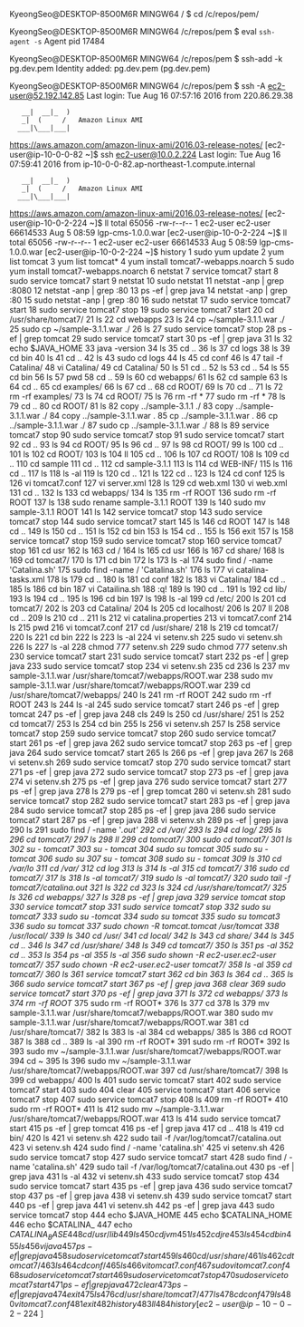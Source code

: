 
KyeongSeo@DESKTOP-85O0M6R MINGW64 /
$ cd /c/repos/pem/

KyeongSeo@DESKTOP-85O0M6R MINGW64 /c/repos/pem
$ eval `ssh-agent -s`
Agent pid 17484

KyeongSeo@DESKTOP-85O0M6R MINGW64 /c/repos/pem
$ ssh-add -k pg.dev.pem
Identity added: pg.dev.pem (pg.dev.pem)

KyeongSeo@DESKTOP-85O0M6R MINGW64 /c/repos/pem
$ ssh -A ec2-user@52.192.142.85
Last login: Tue Aug 16 07:57:16 2016 from 220.86.29.38

       __|  __|_  )
       _|  (     /   Amazon Linux AMI
      ___|\___|___|

https://aws.amazon.com/amazon-linux-ami/2016.03-release-notes/
[ec2-user@ip-10-0-0-82 ~]$ ssh ec2-user@10.0.2.224
Last login: Tue Aug 16 07:59:41 2016 from ip-10-0-0-82.ap-northeast-1.compute.internal

       __|  __|_  )
       _|  (     /   Amazon Linux AMI
      ___|\___|___|

https://aws.amazon.com/amazon-linux-ami/2016.03-release-notes/
[ec2-user@ip-10-0-2-224 ~]$ ll
total 65056
-rw-r--r-- 1 ec2-user ec2-user 66614533 Aug  5 08:59 lgp-cms-1.0.0.war
[ec2-user@ip-10-0-2-224 ~]$ ll
total 65056
-rw-r--r-- 1 ec2-user ec2-user 66614533 Aug  5 08:59 lgp-cms-1.0.0.war
[ec2-user@ip-10-0-2-224 ~]$ history
    1  sudo yum update
    2  yum list tomcat
    3  yum list tomcat*
    4  yum install tomcat7-webapps.noarch
    5  sudo yum install tomcat7-webapps.noarch
    6  netstat
    7  service tomcat7 start
    8  sudo service tomcat7 start
    9  netstat
   10  sudo netstat
   11  netstat -anp | grep :8080
   12  netstat -anp | grep :80
   13  ps -ef | grep java
   14  netstat -anp | grep :80
   15  sudo netstat -anp | grep :80
   16  sudo netstat
   17  sudo service tomcat7 start
   18  sudo service tomcat7 stop
   19  sudo service tomcat7 start
   20  cd /usr/share/tomcat7/
   21  ls
   22  cd webapps
   23  ls
   24  cp ~/sample-3.1.1.war ./
   25  sudo cp ~/sample-3.1.1.war ./
   26  ls
   27  sudo service tomcat7 stop
   28  ps -ef | grep tomcat
   29  sudo service tomcat7 start
   30  ps -ef | grep java
   31  ls
   32  echo $JAVA_HOME
   33  java -version
   34  ls
   35  cd ..
   36  ls
   37  cd logs
   38  ls
   39  cd bin
   40  ls
   41  cd ..
   42  ls
   43  sudo cd logs
   44  ls
   45  cd conf
   46  ls
   47  tail -f Catalina/
   48  vi Catalina/
   49  cd Catalina/
   50  ls
   51  cd ..
   52  ls
   53  cd ..
   54  ls
   55  cd bin
   56  ls
   57  pwd
   58  cd ..
   59  ls
   60  cd webapps/
   61  ls
   62  cd sample
   63  ls
   64  cd ..
   65  cd examples/
   66  ls
   67  cd ..
   68  cd ROOT/
   69  ls
   70  cd ..
   71  ls
   72  rm -rf examples/
   73  ls
   74  cd ROOT/
   75  ls
   76  rm -rf *
   77  sudo rm -rf *
   78  ls
   79  cd ..
   80  cd ROOT/
   81  ls
   82  copy ../sample-3.1.1 ./
   83  copy ../sample-3.1.1.war ./
   84  copy ../sample-3.1.1.war .
   85  cp ../sample-3.1.1.war .
   86  cp ../sample-3.1.1.war ./
   87  sudo cp ../sample-3.1.1.war ./
   88  ls
   89  service tomcat7 stop
   90  sudo service tomcat7 stop
   91  sudo service tomcat7 start
   92  cd ..
   93  ls
   94  cd ROOT/
   95  ls
   96  cd ..
   97  ls
   98  cd ROOT/
   99  ls
  100  cd ..
  101  ls
  102  cd ROOT/
  103  ls
  104  ll
  105  cd ..
  106  ls
  107  cd ROOT/
  108  ls
  109  cd ..
  110  cd sample
  111  cd ..
  112  cd sample-3.1.1
  113  ls
  114  cd WEB-INF/
  115  ls
  116  cd ..
  117  ls
  118  ls -al
  119  ls
  120  cd ..
  121  ls
  122  cd ..
  123  ls
  124  cd conf
  125  ls
  126  vi tomcat7.conf
  127  vi server.xml
  128  ls
  129  cd web.xml
  130  vi web.xml
  131  cd ..
  132  ls
  133  cd webapps/
  134  ls
  135  rm -rf ROOT
  136  sudo rm -rf ROOT
  137  ls
  138  sudo rename sample-3.1.1 ROOT
  139  ls
  140  sudo mv sample-3.1.1 ROOT
  141  ls
  142  service tomcat7 stop
  143  sudo service tomcat7 stop
  144  sudo service tomcat7 start
  145  ls
  146  cd ROOT
  147  ls
  148  cd ..
  149  ls
  150  cd ..
  151  ls
  152  cd bin
  153  ls
  154  cd ..
  155  ls
  156  exit
  157  ls
  158  service tomcat7 stop
  159  sudo service tomcat7 stop
  160  service tomcat7 stop
  161  cd usr
  162  ls
  163  cd /
  164  ls
  165  cd usr
  166  ls
  167  cd share/
  168  ls
  169  cd tomcat7/
  170  ls
  171  cd bin
  172  ls
  173  ls -al
  174  sudo find / -name 'Catalina.sh'
  175  sudo find -name / 'Catalina.sh'
  176  ls
  177  vi catalina-tasks.xml
  178  ls
  179  cd ..
  180  ls
  181  cd conf
  182  ls
  183  vi Catalina/
  184  cd ..
  185  ls
  186  cd bin
  187  vi Catailina.sh
  188  :q!
  189  ls
  190  cd ..
  191  ls
  192  cd lib/
  193  ls
  194  cd ..
  195  ls
  196  cd bin
  197  ls
  198  ls -al
  199  cd /etc/
  200  ls
  201  cd tomcat7/
  202  ls
  203  cd Catalina/
  204  ls
  205  cd localhost/
  206  ls
  207  ll
  208  cd ..
  209  ls
  210  cd ..
  211  ls
  212  vi catalina.properties
  213  vi tomcat7.conf
  214  ls
  215  pwd
  216  vi tomcat7.conf
  217  cd /usr/share/
  218  ls
  219  cd tomcat7/
  220  ls
  221  cd bin
  222  ls
  223  ls -al
  224  vi setenv.sh
  225  sudo vi setenv.sh
  226  ls
  227  ls -al
  228  chmod 777 setenv.sh
  229  sudo chmod 777 setenv.sh
  230  service tomcat7 start
  231  sudo service tomcat7 start
  232  ps -ef | grep java
  233  sudo service tomcat7 stop
  234  vi setenv.sh
  235  cd
  236  ls
  237  mv sample-3.1.1.war /usr/share/tomcat7/webapps/ROOT.war
  238  sudo mv sample-3.1.1.war /usr/share/tomcat7/webapps/ROOT.war
  239  cd /usr/share/tomcat7/webapps/
  240  ls
  241  rm -rf ROOT
  242  sudo rm -rf ROOT
  243  ls
  244  ls -al
  245  sudo service tomcat7 start
  246  ps -ef | grep tomcat
  247  ps -ef | grep java
  248  cls
  249  ls
  250  cd /usr/share/
  251  ls
  252  cd tomcat7/
  253  ls
  254  cd bin
  255  ls
  256  vi setenv.sh
  257  ls
  258  service tomcat7 stop
  259  sudo service tomcat7 stop
  260  sudo service tomcat7 start
  261  ps -ef | grep java
  262  sudo service tomcat7 stop
  263  ps -ef | grep java
  264  sudo service tomcat7 start
  265  ls
  266  ps -ef | grep java
  267  ls
  268  vi setenv.sh
  269  sudo service tomcat7 stop
  270  sudo service tomcat7 start
  271  ps -ef | grep java
  272  sudo service tomcat7 stop
  273  ps -ef | grep java
  274  vi setenv.sh
  275  ps -ef | grep java
  276  sudo service tomcat7 start
  277  ps -ef | grep java
  278  ls
  279  ps -ef | grep tomcat
  280  vi setenv.sh
  281  sudo service tomcat7 stop
  282  sudo service tomcat7 start
  283  ps -ef | grep java
  284  sudo service tomcat7 stop
  285  ps -ef | grep java
  286  sudo service tomcat7 start
  287  ps -ef | grep java
  288  vi setenv.sh
  289  ps -ef | grep java
  290  ls
  291  sudo find / -name '*.out'
  292  cd /var/
  293  ls
  294  cd log/
  295  ls
  296  cd tomcat7/
  297  ls
  298  ll
  299  cd tomcat7/
  300  sudo cd tomcat7/
  301  ls
  302  su - tomcat7
  303  su - tomcat
  304  sudo su tomcat
  305  sudo su - tomcat
  306  sudo su
  307  su - tomcat
  308  sudo su - tomcat
  309  ls
  310  cd /var/lo
  311  cd /var/
  312  cd log
  313  ls
  314  ls -al
  315  cd tomcat7/
  316  sudo cd tomcat7/
  317  ls
  318  ls -al tomcat7/
  319  sudo ls -al tomcat7/
  320  sudo tail -f tomcat7/catalina.out
  321  ls
  322  cd
  323  ls
  324  cd /usr/share/tomcat7/
  325  ls
  326  cd webapps/
  327  ls
  328  ps -ef | grep java
  329  service tomcat stop
  330  service tomcat7 stop
  331  sudo service tomcat7 stop
  332  sudo su tomcat7
  333  sudo su -tomcat
  334  sudo su tomcat
  335  sudo su tomcat3
  336  sudo su tomcat
  337  sudo chown -R tomcat.tomcat /usr/tomcat
  338  /usr/local/
  339  ls
  340  cd /usr/
  341  cd local/
  342  ls
  343  cd share/
  344  ls
  345  cd ..
  346  ls
  347  cd /usr/share/
  348  ls
  349  cd tomcat7/
  350  ls
  351  ps -al
  352  cd ..
  353  ls
  354  ps -al
  355  ls -al
  356  sudo shown -R ec2-user.ec2-user tomcat7/
  357  sudo chown -R ec2-user.ec2-user tomcat7/
  358  ls -al
  359  cd tomcat7/
  360  ls
  361  service tomcat7 start
  362  cd bin
  363  ls
  364  cd ..
  365  ls
  366  sudo service tomcat7 start
  367  ps -ef | grep java
  368  clear
  369  sudo service tomcat7 start
  370  ps -ef | grep java
  371  ls
  372  cd webapps/
  373  ls
  374  rm -rf ROOT*
  375  sudo rm -rf ROOT*
  376  ls
  377  cd
  378  ls
  379  mv sample-3.1.1.war /usr/share/tomcat7/webapps/ROOT.war
  380  sudo mv sample-3.1.1.war /usr/share/tomcat7/webapps/ROOT.war
  381  cd /usr/share/tomcat7/
  382  ls
  383  ls -al
  384  cd webapps/
  385  ls
  386  cd ROOT
  387  ls
  388  cd ..
  389  ls -al
  390  rm -rf ROOT*
  391  sudo rm -rf ROOT*
  392  ls
  393  sudo mv ~/sample-3.1.1.war /usr/share/tomcat7/webapps/ROOT.war
  394  cd ~
  395  ls
  396  sudo mv ~/sample-3.1.1.war /usr/share/tomcat7/webapps/ROOT.war
  397  cd /usr/share/tomcat7/
  398  ls
  399  cd webapps/
  400  ls
  401  sudo servic tomcat7 start
  402  sudo service tomcat7 start
  403  sudo
  404  clear
  405  service tomcat7 start
  406  service tomcat7 stop
  407  sudo service tomcat7 stop
  408  ls
  409  rm -rf ROOT*
  410  sudo rm -rf ROOT*
  411  ls
  412  sudo mv ~/sample-3.1.1.war /usr/share/tomcat7/webapps/ROOT.war
  413  ls
  414  sudo service tomcat7 start
  415  ps -ef | grep tomcat
  416  ps -ef | grep java
  417  cd ..
  418  ls
  419  cd bin/
  420  ls
  421  vi setenv.sh
  422  sudo tail -f /var/log/tomcat7/catalina.out
  423  vi setenv.sh
  424  sudo find / -name 'catalina.sh'
  425  vi setenv.sh
  426  sudo service tomcat7 stop
  427  sudo service tomcat7 start
  428  sudo find / -name 'catalina.sh'
  429  sudo tail -f /var/log/tomcat7/catalina.out
  430  ps -ef | grep java
  431  ls -al
  432  vi setenv.sh
  433  sudo service tomcat7 stop
  434  sudo service tomcat7 start
  435  ps -ef | grep java
  436  sudo service tomcat7 stop
  437  ps -ef | grep java
  438  vi setenv.sh
  439  sudo service tomcat7 start
  440  ps -ef | grep java
  441  vi setenv.sh
  442  ps -ef | grep java
  443  sudo service tomcat7 stop
  444  echo $JAVA_HOME
  445  echo $CATALINA_HOME
  446  echo $CATALINA_
  447  echo $CATALINA_BASE
  448  cd /usr/lib
  449  ls
  450  cd jvm
  451  ls
  452  cd jre
  453  ls
  454  cd bin
  455  ls
  456  vi java
  457  ps -ef | grep java
  458  sudo service tomcat7 start
  459  ls
  460  cd /usr/share/
  461  ls
  462  cd tomcat7/
  463  ls
  464  cd conf/
  465  ls
  466  vi tomcat7.conf
  467  sudo vi tomcat7.conf
  468  sudo service tomcat7 start
  469  sudo service tomcat7 stop
  470  sudo service tomcat7 start
  471  ps -ef | grep java
  472  clear
  473  ps -ef | grep java
  474  exit
  475  ls
  476  cd /usr/share/tomcat7/
  477  ls
  478  cd conf
  479  ls
  480  vi tomcat7.conf
  481  exit
  482  history
  483  ll
  484  history
[ec2-user@ip-10-0-2-224 ~]$
